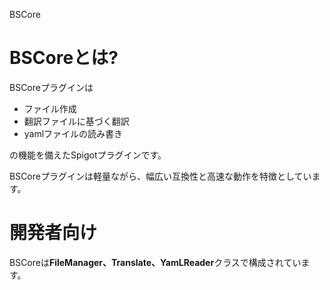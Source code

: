 BSCore

# BSCoreとは?
BSCoreプラグインは
- ファイル作成
- 翻訳ファイルに基づく翻訳
- yamlファイルの読み書き

の機能を備えたSpigotプラグインです。

BSCoreプラグインは軽量ながら、幅広い互換性と高速な動作を特徴としています。

# 開発者向け
BSCoreは**FileManager、Translate、YamLReader**クラスで構成されています。